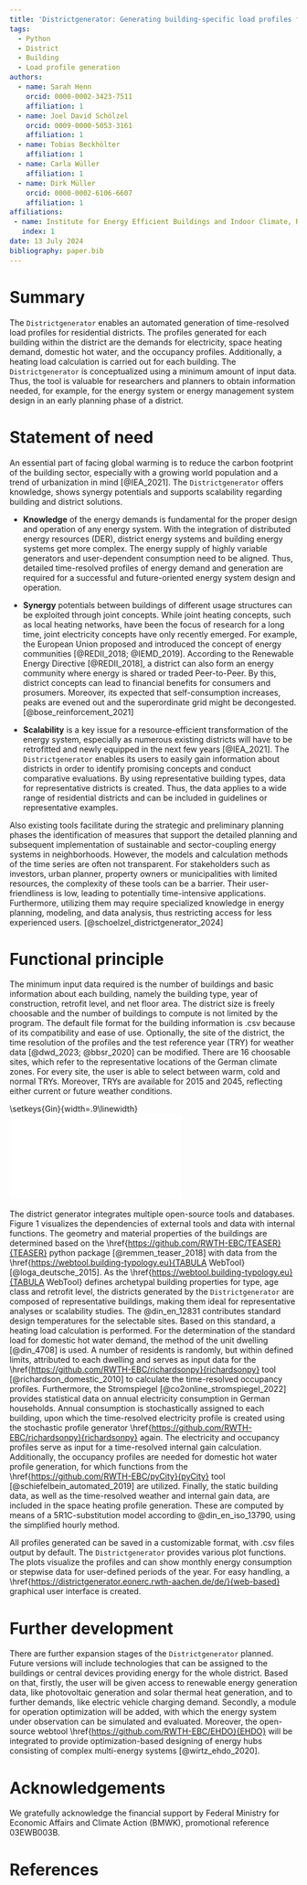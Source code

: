 ```yaml
---
title: 'Districtgenerator: Generating building-specific load profiles for residential districts.'
tags:
  - Python
  - District
  - Building
  - Load profile generation
authors:
  - name: Sarah Henn
    orcid: 0000-0002-3423-7511
    affiliation: 1
  - name: Joel David Schölzel
    orcid: 0009-0000-5053-3161
    affiliation: 1
  - name: Tobias Beckhölter
    affiliation: 1
  - name: Carla Wüller
    affiliation: 1 
  - name: Dirk Müller
    orcid: 0000-0002-6106-6607
    affiliation: 1
affiliations:
 - name: Institute for Energy Efficient Buildings and Indoor Climate, RWTH Aachen University
   index: 1
date: 13 July 2024
bibliography: paper.bib
---
```


# Summary

The `Districtgenerator` enables an automated generation of time-resolved load profiles for residential districts. 
The profiles generated for each building within the district are the demands for electricity, space heating demand, domestic hot water, and the occupancy profiles. 
Additionally, a heating load calculation is carried out for each building.
The `Districtgenerator` is conceptualized using a minimum amount of input data. 
Thus, the tool is valuable for researchers and planners to obtain information  needed, for example, for the energy system or energy management system design in an early planning phase of a district.

# Statement of need

An essential part of facing global warming is to reduce the carbon footprint of the building sector, especially with a growing world population and a trend of urbanization in mind [@IEA_2021].
The `Districtgenerator` offers knowledge, shows synergy potentials and supports scalability regarding building and district solutions.  

* **Knowledge** of the energy demands is fundamental for the proper design and operation of any energy system.
With the integration of distributed energy resources (DER), district energy systems and building energy systems get more complex.
The energy supply of highly variable generators and user-dependent consumption need to be aligned. 
Thus, detailed time-resolved profiles of energy demand and generation are required for a successful and future-oriented energy system design and operation. 

* **Synergy** potentials between buildings of different usage structures can be exploited through joint concepts.
While joint heating concepts, such as local heating networks, have been the focus of research for a long time, joint electricity concepts have only recently emerged.
For example, the European Union proposed and introduced the concept of energy communities [@REDII_2018; @IEMD_2019].
According to the Renewable Energy Directive [@REDII_2018], a district can also form an energy community where energy is shared or traded Peer-to-Peer.
By this, district concepts can lead to financial benefits for consumers and prosumers. Moreover, its expected that self-consumption increases, 
peaks are evened out and the superordinate grid might be decongested. [@bose_reinforcement_2021]

* **Scalability** is a key issue for a resource-efficient transformation of the energy system, especially as numerous existing districts will have to be retrofitted and newly equipped in the next few years [@IEA_2021].
The `Districtgenerator` enables its users to easily gain information about districts in order to identify promising concepts and conduct comparative evaluations.
By using representative building types, data for representative districts is created. 
Thus, the data applies to a wide range of residential districts and can be included in guidelines or representative examples.

Also existing tools facilitate during the strategic and preliminary planning phases the identification of measures that 
support the detailed planning and subsequent implementation of sustainable and sector-coupling energy systems in neighborhoods.
However, the models and calculation methods of the time series are often not transparent. For stakeholders such as 
investors, urban planner, property owners or municipalities with limited resources, the complexity of these tools can be a barrier. Their user-friendliness 
is low, leading to potentially time-intensive applications. Furthermore, utilizing them may require specialized 
knowledge in energy planning, modeling, and data analysis, thus restricting access for less experienced users. [@schoelzel_districtgenerator_2024]

# Functional principle 

The minimum input data required is the number of buildings  and basic information about each building, namely the building type, year of construction, retrofit level, and net floor area.
The district size is freely choosable and the number of buildings to compute is not limited by the program. 
The default file format for the building information is .csv because of its compatibility and ease of use.
Optionally, the site of the district, the time resolution of the profiles and the test reference year (TRY) for weather data [@dwd_2023; @bbsr_2020] can be modified. 
There are 16 choosable sites, which refer to the representative locations of the German climate zones. 
For every site, the user is able to select between warm, cold and normal TRYs. 
Moreover, TRYs are available for 2015 and 2045, reflecting either current or future weather conditions.

\setkeys{Gin}{width=.9\linewidth}
![Usage of external tools and data sources to generate occupancy and demand profiles with the Districtgenerator.](Schema_QG.pdf)

The district generator integrates multiple open-source tools and databases. 
Figure 1 visualizes the dependencies of external tools and data with internal functions.
The geometry and material properties of the buildings are determined based on the \href{https://github.com/RWTH-EBC/TEASER}{TEASER} python package [@remmen_teaser_2018] with data from the \href{https://webtool.building-typology.eu}{TABULA WebTool} [@loga_deutsche_2015]. 
As the \href{https://webtool.building-typology.eu}{TABULA WebTool} defines archetypal building properties for type, age class and retrofit level, the districts generated by the `Districtgenerator` are composed of representative buildings, making them ideal for representative analyses or scalability studies.
The @din_en_12831 contributes standard design temperatures for the selectable sites.
Based on this standard, a heating load calculation is performed. 
For the determination of the standard load for domestic hot water demand, the method of the unit dwelling [@din_4708] is used.
A number of residents is randomly, but within defined limits, attributed to each dwelling and serves as input data for the \href{https://github.com/RWTH-EBC/richardsonpy}{richardsonpy} tool [@richardson_domestic_2010] to calculate the time-resolved occupancy profiles.
Furthermore, the Stromspiegel [@co2online_stromspiegel_2022] provides statistical data on annual electricity consumption in German households.
Annual consumption is stochastically assigned to each building, upon which the time-resolved electricity profile is created using the stochastic profile generator \href{https://github.com/RWTH-EBC/richardsonpy}{richardsonpy} again.
The electricity and occupancy profiles serve as input for a time-resolved internal gain calculation. 
Additionally, the occupancy profiles are needed for domestic hot water profile generation, for which functions from the \href{https://github.com/RWTH-EBC/pyCity}{pyCity} tool [@schiefelbein_automated_2019] are utilized. 
Finally, the static building data, as well as the time-resolved weather and internal gain data, are included in the space heating profile generation.
These are computed by means of a 5R1C-substitution model according to @din_en_iso_13790, using the simplified hourly method.

All profiles generated can be saved in a customizable format, with .csv files output by default.
The `Districtgenerator` provides various plot functions. 
The plots visualize the profiles and can show monthly energy consumption or stepwise data for user-defined periods of the year.
For easy handling, a \href{https://districtgenerator.eonerc.rwth-aachen.de/de/}{web-based} graphical user interface is created.

# Further development

There are further expansion stages of the `Districtgenerator` planned.
Future versions will include technologies that can be assigned to the buildings or central devices providing energy for the whole district. 
Based on that, firstly, the user will be given access to renewable energy generation data, like photovoltaic generation and solar thermal heat generation, and to further demands, like electric vehicle charging demand.
Secondly, a module for operation optimization will be added, with which the energy system under observation can be simulated and evaluated.
Moreover, the open-source webtool \href{https://github.com/RWTH-EBC/EHDO}{EHDO} will be integrated to provide
optimization-based designing of energy hubs consisting of complex multi-energy systems [@wirtz_ehdo_2020].

# Acknowledgements

We gratefully acknowledge the financial support by Federal Ministry for Economic Affairs and Climate Action (BMWK), promotional reference 03EWB003B.


# References

